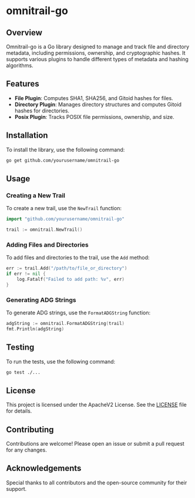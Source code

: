 # omnitrail-go

## Overview

Omnitrail-go is a Go library designed to manage and track file and directory metadata, including permissions, ownership, and cryptographic hashes. It supports various plugins to handle different types of metadata and hashing algorithms.

## Features

- **File Plugin**: Computes SHA1, SHA256, and Gitoid hashes for files.
- **Directory Plugin**: Manages directory structures and computes Gitoid hashes for directories.
- **Posix Plugin**: Tracks POSIX file permissions, ownership, and size.

## Installation

To install the library, use the following command:

```sh
go get github.com/yourusername/omnitrail-go
```

## Usage

### Creating a New Trail

To create a new trail, use the `NewTrail` function:

```go
import "github.com/yourusername/omnitrail-go"

trail := omnitrail.NewTrail()
```

### Adding Files and Directories

To add files and directories to the trail, use the `Add` method:

```go
err := trail.Add("/path/to/file_or_directory")
if err != nil {
    log.Fatalf("Failed to add path: %v", err)
}
```

### Generating ADG Strings

To generate ADG strings, use the `FormatADGString` function:

```go
adgString := omnitrail.FormatADGString(trail)
fmt.Println(adgString)
```

## Testing

To run the tests, use the following command:

```sh
go test ./...
```

## License

This project is licensed under the ApacheV2 License. See the [LICENSE](LICENSE) file for details.

## Contributing

Contributions are welcome! Please open an issue or submit a pull request for any changes.

## Acknowledgements

Special thanks to all contributors and the open-source community for their support.
